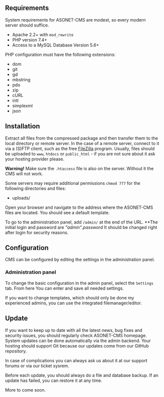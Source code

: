Requirements
------------

System requirements for ASONET-CMS are modest, so every modern server should suffice.

+ Apache 2.2+ with `mod_rewrite`
+ PHP version 7.4+
+ Access to a MySQL Database Version 5.6+

PHP configuration must have the following extensions:

+ dom
+ git
+ gd
+ mbstring
+ pdo
+ zip
+ cURL
+ intl
+ simplexml
+ json


Installation
------------

Extract all files from the compressed package and then transfer them to the local directory or remote server. In the case of a remote server, connect to it via a (S)FTP client, such as the free [FileZilla](https://filezilla-project.org) program. Usually, files should be uploaded to `www`, `htdocs` or `public_html` - if you are not sure about it ask your hosting provider please.

**Warning!** Make sure the `.htaccess` file is also on the server. Without it the CMS will not work.

Some servers may require additional permissions `chmod 777` for the following directories and files:

+ uploads/


Open your browser and navigate to the address where the ASONET-CMS files are located. You should see a default template.

To go to the administration panel, add `/admin/` at the end of the URL. **The initial login and password are *"admin"*.*password* It should be changed right after login for security reasons.


Configuration
-------------

CMS can be configured by editing the settings in the administration panel.

### Administration panel
To change the basic configuration in the admin panel, select the `Settings` tab. From here You can enter and save all needed settings.

If you want to change templates, which should only be done my experienced admins, you can use the integrated filemanager/editor.


Update
------

If you want to keep up to date with all the latest news, bug fixes and security issues, you should regularly check ASONET-CMS homepage. System updates can be done automatically via the admin backend. Your hosting should support Git because our updates come from our GitHub repository.

In case of complications you can always ask us about it at our support forums or via our ticket sysrem.

Before each update, you should always do a file and database backup. If an update has failed, you can restore it at any time.


More to come soon.
